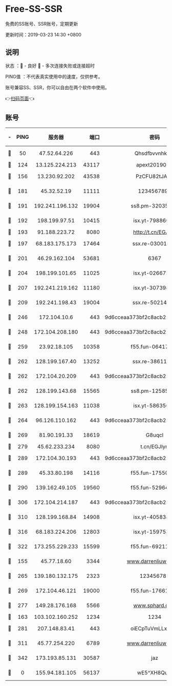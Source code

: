 # Free-SS-SSR

免费的SS账号、SSR账号，定期更新

更新时间：2019-03-23 14:30 +0800

## 说明

状态     ：🙂 - 良好 🙁 - 多次连接失败或连接超时

PING值   ：不代表真实使用中的速度，仅供参考。

账号兼容SS、SSR，你可以自由在两个软件中使用。

👉[扫码页面](https://liesauer.github.io/Free-SS-SSR/)👈

## 账号

|-|PING|服务器|端口|密码|加密方式|区域|
|:----:|:----:|:-----:|-----:|:----:|:----:|:----:|
|🙂|50|47.52.64.226|443|Qhsdfbvvnhkm1|aes-256-cfb|HK|
|🙂|124|13.125.224.213|43117|apext2019005|chacha20|KR|
|🙂|156|13.230.92.202|43538|PzCFU82tJAdZ|aes-256-cfb|JP|
|🙂|181|45.32.52.19|11111|1234567890|aes-256-cfb|JP|
|🙂|191|192.241.196.132|19904|ss8.pm-32035389|aes-256-cfb|US|
|🙂|192|198.199.97.51|10415|isx.yt-79886038|aes-256-cfb|US|
|🙂|193|91.188.223.72|8080|http://t.cn/EGJIyrl|rc4-md5|RU|
|🙂|197|68.183.175.173|17464|ssx.re-03001510|aes-256-cfb|US|
|🙂|201|46.29.162.104|53681|6367|aes-256-ctr|RU|
|🙂|204|198.199.101.65|11025|isx.yt-02667200|aes-256-cfb|US|
|🙂|207|192.241.219.162|11180|isx.yt-30739892|aes-256-cfb|US|
|🙂|209|192.241.198.43|19004|ssx.re-50214186|aes-256-cfb|US|
|🙂|246|172.104.10.6|443|9d6cceaa373bf2c8acb22e60b6a58be6|aes-256-cfb|US|
|🙂|248|172.104.208.180|443|9d6cceaa373bf2c8acb22e60b6a58be6|aes-256-cfb|US|
|🙂|259|23.92.18.105|10358|f55.fun-06417508|aes-256-cfb|US|
|🙂|262|128.199.167.40|13252|ssx.re-38611403|aes-256-cfb|SG|
|🙂|262|172.104.20.209|443|9d6cceaa373bf2c8acb22e60b6a58be6|aes-256-cfb|US|
|🙂|262|128.199.143.68|15565|ss8.pm-12585691|aes-256-cfb|SG|
|🙂|263|128.199.154.163|11038|isx.yt-58635648|aes-256-cfb|SG|
|🙂|264|96.126.110.162|443|9d6cceaa373bf2c8acb22e60b6a58be6|aes-256-cfb|US|
|🙂|269|81.90.191.33|18619|G8uqcl|aes-256-cfb|US|
|🙂|279|45.62.233.234|8080|t.cn/EGJIyrl|rc4-md5|CA|
|🙂|289|172.104.30.193|443|9d6cceaa373bf2c8acb22e60b6a58be6|aes-256-cfb|US|
|🙂|289|45.33.80.198|14116|f55.fun-17550990|aes-256-cfb|US|
|🙂|290|139.162.49.105|19560|f55.fun-52964087|aes-256-cfb|SG|
|🙂|306|172.104.214.187|443|9d6cceaa373bf2c8acb22e60b6a58be6|aes-256-cfb|US|
|🙂|310|128.199.168.84|14908|isx.yt-40583854|aes-256-cfb|SG|
|🙂|316|68.183.224.206|12803|isx.yt-15975345|aes-256-cfb|SG|
|🙂|322|173.255.229.233|15599|f55.fun-69211621|aes-256-cfb|US|
|🙂|155|45.77.18.60|3344|www.darrenliuwei.com|aes-256-cfb|JP|
|🙂|265|139.180.132.175|2323|123456789|aes-256-cfb|SG|
|🙂|269|172.104.46.121|19000|f55.fun-17661164|aes-256-cfb|SG|
|🙂|277|149.28.176.168|5566|www.sphard.com|aes-256-cfb|AU|
|🙁|163|103.102.160.252|1234|1234|rc4-md5|JP|
|🙁|281|207.148.83.41|443|oiECpTuVmLLxk4Ts|aes-256-cfb|AU|
|🙁|311|45.77.254.220|6789|www.darrenliuwei.com|aes-256-cfb|SG|
|🙁|342|173.193.85.131|30587|jaz|aes-256-cfb|US|
|🙁|0|155.94.181.105|56137|wE5^XH8Quw|aes-256-cfb|US|
